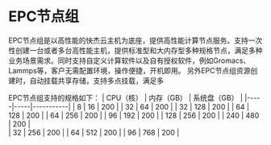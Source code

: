 # EPC节点组

EPC节点组是以高性能的快杰云主机为底座，提供高性能计算节点服务。支持一次性创建一台或者多台高性能主机，提供标准型和大内存型多种规格节点，满足多种业务场景需求。同时支持自定义计算软件以及自有授权软件，例如Gromacs、Lammps等，客户无需配置环境，操作便捷，开机即用。
另外EPC节点组资源创建时，自动挂载共享存储，支持多点挂载，满足多 

EPC节点组支持的规格如下：
| CPU（核） | 内存（GB） | 系统盘（GB） |
|-----|-----|-----------|
| 8 | 16 | 200 |
| 32 | 64 | 200 |
| 32 | 128 | 200 |
| 64 | 128 | 200 |
| 64 | 256 | 200 |
| 96 | 192 | 200 |
| 128 | 256 | 200 |
| 240 | 480 | 200 |  
| 32 | 256 | 200 | 
| 64 | 512 | 200 |
| 96 | 768 | 200 |
